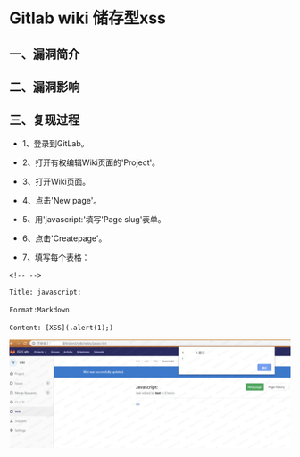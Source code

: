 Gitlab wiki 储存型xss
=====================

一、漏洞简介
------------

二、漏洞影响
------------

三、复现过程
------------

-   1、登录到GitLab。

-   2、打开有权编辑Wiki页面的'Project'。

-   3、打开Wiki页面。

-   4、点击'New page'。

-   5、用'javascript:'填写'Page slug'表单。

-   6、点击'Createpage'。

-   7、填写每个表格：

```{=html}
<!-- -->
```
    Title: javascript:

    Format:Markdown

    Content: [XSS](.alert(1);)

![](./.resource/Gitlabwiki储存型xss/media/rId24.png)
